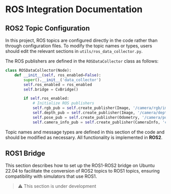 # ROS Integration Documentation

## ROS2 Topic Configuration

In this project, ROS topics are configured directly in the code rather than through configuration files. To modify the topic names or types, users should edit the relevant sections in `utils/ros_data_collector.py`.

The ROS publishers are defined in the `ROSDataCollector` class as follows:

```python
class ROSDataCollector(Node):
    def __init__(self, ros_enabled=False):
        super().__init__('data_collector')
        self.ros_enabled = ros_enabled
        self.bridge = CvBridge()

        if self.ros_enabled:
            # Initialize ROS publishers
            self.rgb_pub = self.create_publisher(Image, '/camera/rgb/image_raw', 10)
            self.depth_pub = self.create_publisher(Image, '/camera/depth/image_raw', 10)
            self.pose_pub = self.create_publisher(Odometry, '/camera/pose', 10)
            self.camera_info_pub = self.create_publisher(CameraInfo, 'camera_info', 10)
```

Topic names and message types are defined in this section of the code and should be modified as necessary. All functionality is implemented in **ROS2**.

## ROS1 Bridge

This section describes how to set up the ROS1-ROS2 bridge on Ubuntu 22.04 to facilitate the conversion of ROS2 topics to ROS1 topics, ensuring compatibility with simulators that use ROS1.

> ⚠️ This section is under development